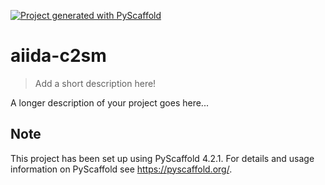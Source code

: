 [![Project generated with PyScaffold](https://img.shields.io/badge/-PyScaffold-005CA0?logo=pyscaffold)](https://pyscaffold.org/)

# aiida-c2sm

> Add a short description here!

A longer description of your project goes here...

## Note

This project has been set up using PyScaffold 4.2.1. For details and
usage information on PyScaffold see <https://pyscaffold.org/>.
